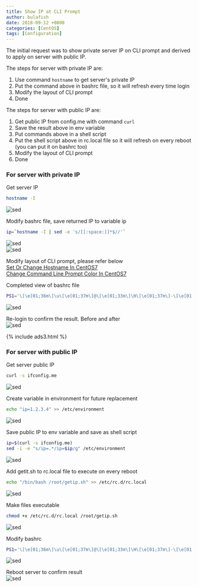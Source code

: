 ```yaml
---
title: Show IP at CLI Prompt
author: bulafish
date: 2018-09-12 +0800
categories: [CentOS]
tags: [Configuration]
---
```


The initial request was to show private server IP on CLI prompt and derived to apply on server with public IP.  

The steps for server with private IP are:
1. Use command `hostname` to get server's private IP
2. Put the command above in bashrc file, so it will refresh every time login
3. Modify the layout of CLI prompt
4. Done

The steps for server with public IP are:
1. Get public IP from config.me with command `curl`
2. Save the result above in env variable
3. Put commands above in a shell script
4. Put the shell script above in rc.local file so it will refresh on every reboot (you can put it on bashrc too)
5. Modify the layout of CLI prompt
6. Done


### For server with private IP  
Get server IP
```bash
hostname -I
```
![sed](/assets/images/2018091202.png)

Modify bashrc file, save returned IP to variable ip
```bash
ip=`hostname -I | sed -e 's/[[:space:]]*$//'`
```
![sed](/assets/images/2018091204.png)  
![sed](/assets/images/2018091205.png)

Modify layout of CLI prompt, please refer below  
[Set Or Change Hostname In CentOS7](https://www.bulafish.com/centos/2018/04/24/set-or-change-hostname-in-centos7/)  
[Change Command Line Prompt Color In CentOS7](https://www.bulafish.com/centos/2018/04/25/change-command-line-color-in-centos7/)

Completed view of bashrc file
```bash
PS1='\[\e[01;36m\]\u\[\e[01;37m\]@\[\e[01;33m\]\H\[\e[01;37m\]-\[\e[01;35m\]'"$ip"'\[\e[01;37m\]:\[\e[01;32m\]\w\[\e[01;37m\]\$\[\033[0;37m\] '
```
![sed](/assets/images/2018091206.png)

Re-login to confirm the result.  Before and after  
![sed](/assets/images/2018091207.png)

{% include ads3.html %}

### For server with public IP  
Get server public IP
```bash
curl -s ifconfig.me
```
![sed](/assets/images/2018091208.png)

Create variable in environment for future replacement
```bash
echo "ip=1.2.3.4" >> /etc/environment  
```
![sed](/assets/images/2018091209.png)

Save public IP to env variable and save as shell script
```bash
ip=$(curl -s ifconfig.me)
sed -i -e "s/ip=.*/ip=$ip/g" /etc/environment
```
![sed](/assets/images/2018091210.png)

Add getit.sh to rc.local file to execute on every reboot
```bash
echo "/bin/bash /root/getip.sh" >> /etc/rc.d/rc.local
```
![sed](/assets/images/2018091211.png)

Make files executable
```bash
chmod +x /etc/rc.d/rc.local /root/getip.sh
```
![sed](/assets/images/2018091212.png)

Modify bashrc
```bash
PS1='\[\e[01;36m\]\u\[\e[01;37m\]@\[\e[01;33m\]\H\[\e[01;37m\]-\[\e[01;35m\]'"$ip"'\[\e[01;37m\]:\[\e[01;32m\]\w\[\e[01;37m\]\$\[\033[0;37m\] '
```
![sed](/assets/images/2018091213.png)

Reboot server to confirm result  
![sed](/assets/images/2018091214.png)
